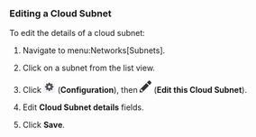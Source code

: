 ### Editing a Cloud Subnet

To edit the details of a cloud subnet:

1.  Navigate to menu:Networks\[Subnets\].

2.  Click on a subnet from the list view.

3.  Click ![Configuration](/images/1847.png) (**Configuration**), then
    ![Edit this Cloud Subnet](/images/1851.png) (**Edit this Cloud
    Subnet**).

4.  Edit **Cloud Subnet details** fields.

5.  Click **Save**.
